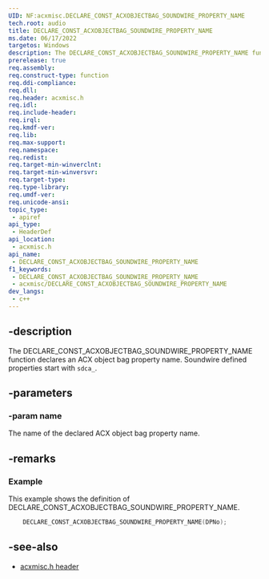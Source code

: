 ```yaml
---
UID: NF:acxmisc.DECLARE_CONST_ACXOBJECTBAG_SOUNDWIRE_PROPERTY_NAME
tech.root: audio
title: DECLARE_CONST_ACXOBJECTBAG_SOUNDWIRE_PROPERTY_NAME
ms.date: 06/17/2022
targetos: Windows
description: The DECLARE_CONST_ACXOBJECTBAG_SOUNDWIRE_PROPERTY_NAME function declares an ACX object bag property name. Soundwire defined properties start with "sdca_".
prerelease: true
req.assembly: 
req.construct-type: function
req.ddi-compliance: 
req.dll: 
req.header: acxmisc.h
req.idl: 
req.include-header: 
req.irql: 
req.kmdf-ver: 
req.lib: 
req.max-support: 
req.namespace: 
req.redist: 
req.target-min-winverclnt: 
req.target-min-winversvr: 
req.target-type: 
req.type-library: 
req.umdf-ver: 
req.unicode-ansi: 
topic_type:
 - apiref
api_type:
 - HeaderDef
api_location:
 - acxmisc.h
api_name:
 - DECLARE_CONST_ACXOBJECTBAG_SOUNDWIRE_PROPERTY_NAME
f1_keywords:
 - DECLARE_CONST_ACXOBJECTBAG_SOUNDWIRE_PROPERTY_NAME
 - acxmisc/DECLARE_CONST_ACXOBJECTBAG_SOUNDWIRE_PROPERTY_NAME
dev_langs:
 - c++
---
```


## -description

The DECLARE_CONST_ACXOBJECTBAG_SOUNDWIRE_PROPERTY_NAME function declares an ACX object bag property name. Soundwire defined properties start with `sdca_`.

## -parameters

### -param name

The name of the declared ACX object bag property name.

## -remarks

### Example

This example shows the definition of DECLARE_CONST_ACXOBJECTBAG_SOUNDWIRE_PROPERTY_NAME.

```cpp
	DECLARE_CONST_ACXOBJECTBAG_SOUNDWIRE_PROPERTY_NAME(DPNo);
```

## -see-also

- [acxmisc.h header](index.md)
